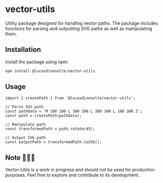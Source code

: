 # vector-utils

Utility package designed for handling vector paths. The package includes functions for parsing and outputting SVG paths as well as manipulating them. 

## Installation
Install the package using npm:

```bash
npm install @lucasdinonolte/vector-utils
```

## Usage
```
import { createPath } from '@lucasdinonolte/vector-utils';

// Parse SVG path
const pathData = 'M 100 100 L 300 100 L 300 300 L 100 300 Z';
const path = createPath(pathData);

// Manipulate path
const transformedPath = path.rotate(45);

// Output SVG path
const outputPath = transformedPath.toSVG();
```

## Note 🚨🚨🚨
Vector-Utils is a work in progress and should not be used for production purposes. Feel free to explore and contribute to its development.

